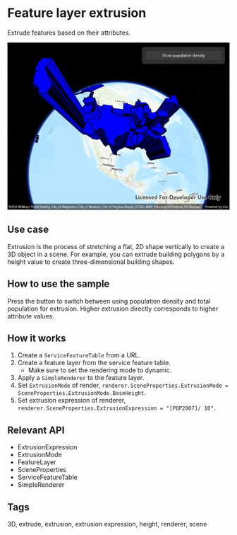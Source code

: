 # Feature layer extrusion

Extrude features based on their attributes.

![Image of feature layer extrusion](featurelayerextrusion.jpg)

## Use case

Extrusion is the process of stretching a flat, 2D shape vertically to create a 3D object in a scene. For example, you can extrude building polygons by a height value to create three-dimensional building shapes.

## How to use the sample

Press the button to switch between using population density and total population for extrusion. Higher extrusion directly corresponds to higher attribute values.

## How it works

1. Create a `ServiceFeatureTable` from a URL.
2. Create a feature layer from the service feature table.
    * Make sure to set the rendering mode to dynamic.
3. Apply a `SimpleRenderer` to the feature layer.
4. Set `ExtrusionMode` of render, `renderer.SceneProperties.ExtrusionMode = SceneProperties.ExtrusionMode.BaseHeight`.
5. Set extrusion expression of renderer, `renderer.SceneProperties.ExtrusionExpression = "[POP2007]/ 10"`.

## Relevant API

* ExtrusionExpression
* ExtrusionMode
* FeatureLayer
* SceneProperties
* ServiceFeatureTable
* SimpleRenderer

## Tags

3D, extrude, extrusion, extrusion expression, height, renderer, scene
